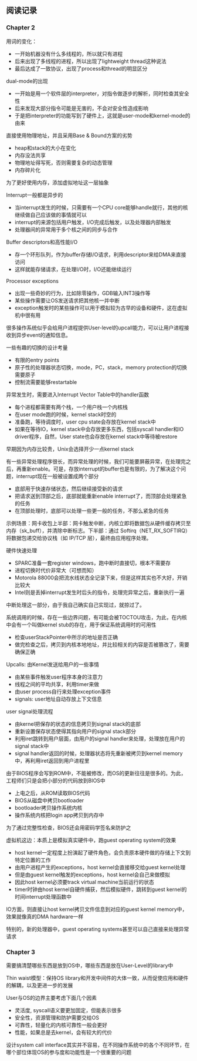 ## 阅读记录
### Chapter 2
用词的变化：
- 一开始机器没有什么多线程的，所以就只有进程
- 后来出现了多线程的进程，所以出现了lightweight thread这种说法
- 最后达成了一致协议，出现了process和thread的明显区分

dual-mode的出现
- 一开始是用一个软件层的interpreter，对指令做逐步的解析，同时检查其安全性
- 后来发现大部分指令可能是无害的，不会对安全性造成影响
- 于是把interpreter的功能写到了硬件上，这就是user-mode和kernel-mode的由来

直接使用物理地址，并且采用Base & Bound方案的劣势
- heap和stack的大小在变化
- 内存没法共享
- 物理地址得写死，否则需要复杂的动态管理
- 内存碎片化

为了更好使用内存，添加虚拟地址这一层抽象

Interrupt一般都是异步的
- 当interrupt发生的时候，只需要有一个CPU core能够handle就行，其他的核继续做自己应该做的事情就可以
- interrupt的来源包括用户触发，I/O完成后触发，以及处理器内部触发
- 处理器间的异常用于多个核之间的同步与合作

Buffer descriptors和高性能I/O
- 存一个环形队列，作为buffer存储I/O请求，利用descriptor来给DMA来直接访问
- 这样就能存储请求，在处理I/O时，I/O还能继续运行

Processor exceptions
- 出现一些奇妙的行为，比如除零操作，GDB输入INT3操作等
- 某些操作需要让OS发送请求把其他核一并中断
- exception触发时的某些操作可以用于模拟较为古早的设备和硬件，这在虚拟机中很有用

很多操作系统似乎会给用户进程提供User-level的upcall能力，可以让用户进程接收到异步event的通知信息。

一些有趣的切换的设计考量
- 有限的entry points
- 原子性的处理器状态切换，mode，PC，stack，memory protection的切换需要原子
- 控制流需要能够restartable

异常发生时，需要进入Interrupt Vector Table中的handler函数
- 每个进程都需要有两个栈，一个用户栈一个内核栈
- 在user mode跑的时候，kernel stack时空的
- 准备跑，等待调度时，user cpu state会存放在kernel stack中
- 如果在等待IO，kernel stack中会存放更多东西，包括syscall handler和IO driver程序，自然，User state也会存放在kernel stack中等待被restore

早期因为内存比较贵，Unix会选择开少一点kernel stack

有一些异常处理程序很长，而异常处理的时候，我们可能要屏蔽异常，在处理完之后，再重新enable。可是，存放interrupt的buffer也是有限的，为了解决这个问题，interrupt现在一般被设置成两个部分
- 底部用于快速存储状态，然后继续接受新的请求
- 把请求送到顶部之后，底部就能重新enable interrupt了，而顶部会处理紧急的任务
- 在顶部处理时，底部可以处理一些更一般的任务，不那么紧急的任务

示例场景：网卡收包
​上半部：网卡触发中断，内核立即将数据包从硬件缓存拷贝至内存（sk_buff），并清除中断标志。
​下半部：通过 Softirq（NET_RX_SOFTIRQ）将数据包递交给协议栈（如 IP/TCP 层），最终由应用程序处理。

硬件快速处理
- SPARC准备一套register windows，跑中断时直接切，根本不需要存
- 进程切换时代价非常大（可想而知）
- Motorola 88000会把流水线状态全记录下来，但是这样其实也不大好，开销比较大
- Intel则是丢掉interrupt发生时后头的指令，处理完异常之后，重新执行一遍

中断处理这一部分，由于我自己确实自己实现过，就掠过了。

系统调用的时候，存在一些边界问题，有可能会被TOCTOU攻击，为此，在内核中会有一个叫做kernel stub的存在，用于保证系统调用时的可用性
- 检查userStackPointer中所示的地址是否正确
- 做完检查之后，拷贝到内核本地地址，并比较相关的内容是否被篡改了，需要确保正确

Upcalls: 由Kernel发送给用户的一些事情
- 由某些事件触发user程序本身的注意力
- 线程之间的平均共享，利用timer来做
- 由user process自行来处理exception事件
- signals: user地址自动存放上下文信息

user signal处理流程
- 由kernel把保存的状态的信息拷贝到signal stack的底部
- 重新设置保存状态使得其指向用户的signal stack部分
- 利用iret跳转到用户层面，由用户的signal handler来处理，处理放在用户的signal stack中
- signal handler返回的时候，处理器状态将先重新被拷贝到kernel memory中，再利用iret返回到用户进程里

由于BIOS程序会写到ROM中，不能被修改，而OS的更新往往是很多的。为此，工程师们只是会把小部分的代码放到BIOS中
- 上电之后，从ROM读取BIOS代码
- BIOS从磁盘中拷贝bootloader
- bootloader拷贝操作系统内核
- 操作系统内核把login app拷贝到内存中

为了通过完整性检查，BIOS还会用密码学签名来防护之

虚拟机这边：本质上是模拟真实硬件中，跑guest operating system的效果
- host kernel一定程度上扮演起了硬件角色，会负责原本硬件做的存储上下文到特定位置的工作
- 由用户进程产生的exceptions，host kernel会直接移交给guest kernel处理
- 但是由guest kernel触发的exceptions，host kernel会自己来做模拟
- 因此host kernel必须要track virtual machine当前运行的状态
- timer时钟由host kernel自硬件捕获，然后模拟硬件，跳转到guest kernel的时间interrupt处理函数中

IO方面，则直接让host kernel拷贝文件信息到对应的guest kernel memory中，效果就像真的DMA hardware一样

特别的，新的处理器中，guest operating systems甚至可以自己直接来处理异常请求

### Chapter 3
需要搞清楚哪些东西是放到OS中，哪些东西是放在User-Level的library中

Thin waist模型：保持OS library和开发中间件的大体一致，从而促使应用和硬件的解耦，以及更进一步的发展

User与OS的边界主要考虑下面几个因素
- 灵活度, syscall语义要更加固定，但能表示很多
- 安全性，资源管理和防护需要交给OS
- 可靠性，轻量化的内核可靠性一般会更好
- 性能，如果总是去kernel，会有较大的代价

设计system call interface其实并不容易，在不同操作系统中的各个不同环节，在哪个部位体现OS的参与度和功能性是一个很重要的问题
